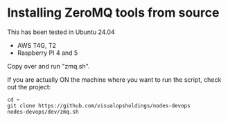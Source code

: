 
# Installing ZeroMQ tools from source

This has been tested in Ubuntu 24.04
- AWS T4G, T2
- Raspberry PI 4 and 5

Copy over and run "zmq.sh".

If you are actually ON the machine where you want to run the script, check out
the project:

```
cd ~
git clone https://github.com/visualopsholdings/nodes-devops
nodes-devops/dev/zmq.sh
```